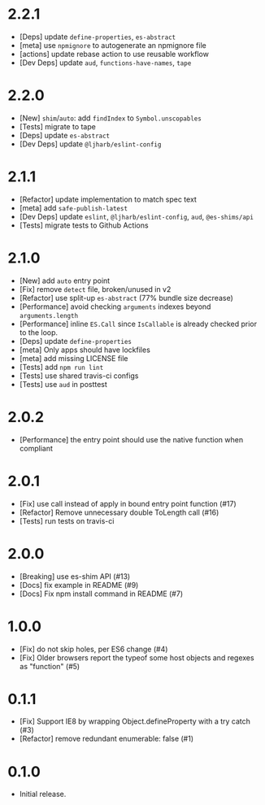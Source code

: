 # 2.2.1
 - [Deps] update `define-properties`, `es-abstract`
 - [meta] use `npmignore` to autogenerate an npmignore file
 - [actions] update rebase action to use reusable workflow
 - [Dev Deps] update `aud`, `functions-have-names`, `tape`

# 2.2.0
 - [New] `shim`/`auto`: add `findIndex` to `Symbol.unscopables`
 - [Tests] migrate to tape
 - [Deps] update `es-abstract`
 - [Dev Deps] update `@ljharb/eslint-config`

# 2.1.1
 - [Refactor] update implementation to match spec text
 - [meta] add `safe-publish-latest`
 - [Dev Deps] update `eslint`, `@ljharb/eslint-config`, `aud`, `@es-shims/api`
 - [Tests] migrate tests to Github Actions

# 2.1.0
 - [New] add `auto` entry point
 - [Fix] remove `detect` file, broken/unused in v2
 - [Refactor] use split-up `es-abstract` (77% bundle size decrease)
 - [Performance] avoid checking `arguments` indexes beyond `arguments.length`
 - [Performance] inline `ES.Call` since `IsCallable` is already checked prior to the loop.
 - [Deps] update `define-properties`
 - [meta] Only apps should have lockfiles
 - [meta] add missing LICENSE file
 - [Tests] add `npm run lint`
 - [Tests] use shared travis-ci configs
 - [Tests] use `aud` in posttest

# 2.0.2
 - [Performance] the entry point should use the native function when compliant

# 2.0.1
 - [Fix] use call instead of apply in bound entry point function (#17)
 - [Refactor] Remove unnecessary double ToLength call (#16)
 - [Tests] run tests on travis-ci

# 2.0.0
 - [Breaking] use es-shim API (#13)
 - [Docs] fix example in README (#9)
 - [Docs] Fix npm install command in README (#7)

# 1.0.0
 - [Fix] do not skip holes, per ES6 change (#4)
 - [Fix] Older browsers report the typeof some host objects and regexes as "function" (#5)

# 0.1.1
 - [Fix] Support IE8 by wrapping Object.defineProperty with a try catch (#3)
 - [Refactor] remove redundant enumerable: false (#1)

# 0.1.0
 - Initial release.
